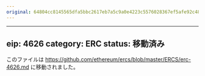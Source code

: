 ```yaml
---
original: 64804cc8145565dfa5bbc2617eb7a5c9a0e4223c5576028367ef5afe92c48672
---
```


---
eip: 4626
category: ERC
status: 移動済み
---

このファイルは https://github.com/ethereum/ercs/blob/master/ERCS/erc-4626.md に移動されました。